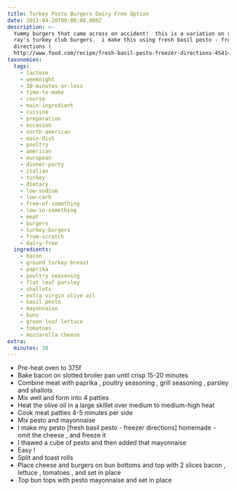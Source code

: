 ```yaml
---
title: Turkey Pesto Burgers Dairy Free Option
date: 2011-04-20T00:00:00.000Z
description: >-
  Yummy burgers that came across on accident!  this is a variation on rachael
  ray's turkey club burgers.  i make this using fresh basil pesto - freezer
  directions (
  http://www.food.com/recipe/fresh-basil-pesto-freezer-directions-454141 )
taxonomies:
  tags:
    - lactose
    - weeknight
    - 30-minutes-or-less
    - time-to-make
    - course
    - main-ingredient
    - cuisine
    - preparation
    - occasion
    - north-american
    - main-dish
    - poultry
    - american
    - european
    - dinner-party
    - italian
    - turkey
    - dietary
    - low-sodium
    - low-carb
    - free-of-something
    - low-in-something
    - meat
    - burgers
    - turkey-burgers
    - from-scratch
    - dairy-free
  ingredients:
    - bacon
    - ground turkey breast
    - paprika
    - poultry seasoning
    - flat leaf parsley
    - shallots
    - extra virgin olive oil
    - basil pesto
    - mayonnaise
    - buns
    - green leaf lettuce
    - tomatoes
    - mozzarella cheese
extra:
  minutes: 30
---
```

 - Pre-heat oven to 375f
 - Bake bacon on slotted broiler pan until crisp 15-20 minutes
 - Combine meat with paprika , poultry seasoning , grill seasoning , parsley and shallots
 - Mix well and form into 4 patties
 - Heat the olive oil in a large skillet over medium to medium-high heat
 - Cook meat patties 4-5 minutes per side
 - Mix pesto and mayonnaise
 - I make my pesto [fresh basil pesto - freezer directions] homemade - omit the cheese , and freeze it
 - I thawed a cube of pesto and then added that mayonnaise
 - Easy !
 - Split and toast rolls
 - Place cheese and burgers on bun bottoms and top with 2 slices bacon , lettuce , tomatoes , and set in place
 - Top bun tops with pesto mayonnaise and set in place
